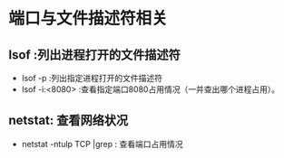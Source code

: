 #  端口与文件描述符相关

## lsof :列出进程打开的文件描述符
- lsof -p <PID> :列出指定进程打开的文件描述符
- lsof -i:<8080> :查看指定端口8080占用情况（一并查出哪个进程占用）。
## netstat: 查看网络状况
- netstat -ntulp TCP |grep <port> : 查看端口占用情况